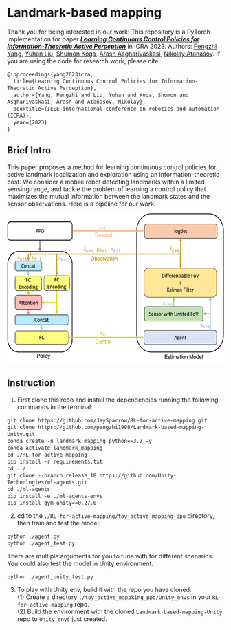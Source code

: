 # Landmark-based mapping
Thank you for being interested in our work! This repository is a PyTorch implementation for paper ***[Learning Continuous Control Policies for Information-Theoretic Active Perception](https://arxiv.org/pdf/2209.12427.pdf)***
in ICRA 2023. Authors: [Pengzhi Yang](https://pengzhi1998.github.io/), 
[Yuhan Liu](https://jaysparrow.github.io/), [Shumon Koga](https://shumon0423.github.io/), [Arash Asgharivaskasi](https://arashasgharivaskasi-bc.github.io/), [Nikolay Atanasov](https://natanaso.github.io/).
If you are using the code for research work, please cite:
```
@inproceedings{yang2023icra,
  title={Learning Continuous Control Policies for Information-Theoretic Active Perception},
  author={Yang, Pengzhi and Liu, Yuhan and Koga, Shumon and Asgharivaskasi, Arash and Atanasov, Nikolay},
  booktitle={IEEE international conference on robotics and automation (ICRA)},
  year={2023}
}
```
## Brief Intro
This paper proposes a method for learning continuous control policies for active landmark localization and
exploration using an information-theoretic cost. We consider a mobile robot detecting landmarks within a limited sensing
range, and tackle the problem of learning a control policy that maximizes the mutual information between the landmark
states and the sensor observations. Here is a pipeline for our work:

<div style="text-align:center"><img src="https://github.com/JaySparrow/RL-for-active-mapping/blob/master/teaser.png" width = "600" height = "350"/></div>

## Instruction
1. First clone this repo and install the dependencies running the following commands in the terminal:
```
git clone https://github.com/JaySparrow/RL-for-active-mapping.git
git clone https://github.com/pengzhi1998/Landmark-based-mapping-Unity.git
conda create -n landmark_mapping python==3.7 -y
conda activate landmark_mapping
cd ./RL-for-active-mapping
pip install -r requirements.txt
cd ../
git clone --branch release_18 https://github.com/Unity-Technologies/ml-agents.git
cd ./ml-agents
pip install -e ./ml-agents-envs
pip install gym-unity==0.27.0
```
2. cd to the ```./RL-for-active-mapping/toy_active_mapping_ppo``` directory, then train and test the model:
```
python ./agent.py 
python ./agent_test.py  
```
There are multiple arguments for you to tune with for different scenarios. You could also test the model in Unity environment:
```
python ./agent_unity_test.py 
```
3. To play with Unity env, build it with the repo you have cloned:  
(1) Create a directory `./toy_active_mappking_ppo/Unity_envs` in your ```RL-for-active-mapping``` repo.  
(2) Build the environment with the cloned ```Landmark-based-mapping-Unity``` repo to ```Unity_envs``` just created.



